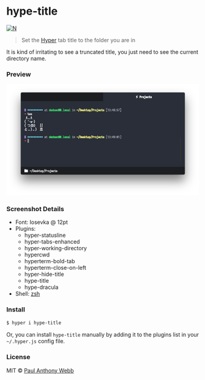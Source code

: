 # hype-title

[![N](https://img.shields.io/badge/%F0%9F%91%8D%F0%9F%8F%BE-NetOperatorWibby/hype--title-07d0eb.svg?style=flat-square)](https://git.inc.sh/NetOperatorWibby/hype-title)

> Set the [Hyper](https://hyper.is) tab title to the folder you are in

It is kind of irritating to see a truncated title, you just need to see the current directory name.



### Preview

![](preview.png)



### Screenshot Details

- Font: Iosevka @ 12pt
- Plugins:
  - hyper-statusline
  - hyper-tabs-enhanced
  - hyper-working-directory
  - hypercwd
  - hyperterm-bold-tab
  - hyperterm-close-on-left
  - hyper-hide-title
  - hype-title
  - hype-dracula
- Shell: [zsh](http://ohmyz.sh)



### Install

```bash
$ hyper i hype-title
```

Or, you can install `hype-title` manually by adding it to the plugins list in your `~/.hyper.js` config file.



### License

MIT © [Paul Anthony Webb](https://pw-software.com)
